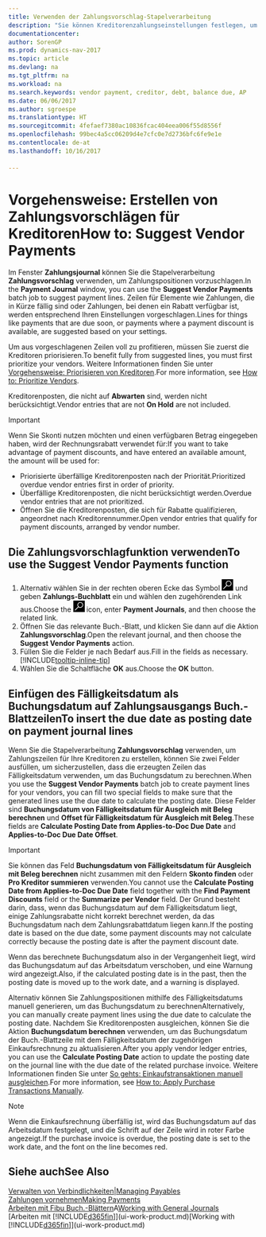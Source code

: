 ```yaml
---
title: Verwenden der Zahlungsvorschlag-Stapelverarbeitung
description: "Sie können Kreditorenzahlungseinstellungen festlegen, um Vorschläge zu erhalten oder damit für Zahlungen, die in Kürze fällig sind, oder denen ein Rabatt verfügbar ist."
documentationcenter: 
author: SorenGP
ms.prod: dynamics-nav-2017
ms.topic: article
ms.devlang: na
ms.tgt_pltfrm: na
ms.workload: na
ms.search.keywords: vendor payment, creditor, debt, balance due, AP
ms.date: 06/06/2017
ms.author: sgroespe
ms.translationtype: HT
ms.sourcegitcommit: 4fefaef7380ac10836fcac404eea006f55d8556f
ms.openlocfilehash: 99bec4a5cc06209d4e7cfc0e7d2736bfc6fe9e1e
ms.contentlocale: de-at
ms.lasthandoff: 10/16/2017

---
```

# <a name="how-to-suggest-vendor-payments"></a><span data-ttu-id="8319d-103">Vorgehensweise: Erstellen von Zahlungsvorschlägen für Kreditoren</span><span class="sxs-lookup"><span data-stu-id="8319d-103">How to: Suggest Vendor Payments</span></span>
<span data-ttu-id="8319d-104">Im Fenster **Zahlungsjournal** können Sie die Stapelverarbeitung **Zahlungsvorschlag** verwenden, um Zahlungspositionen vorzuschlagen.</span><span class="sxs-lookup"><span data-stu-id="8319d-104">In the **Payment Journal** window, you can use the **Suggest Vendor Payments** batch job to suggest payment lines.</span></span> <span data-ttu-id="8319d-105">Zeilen für Elemente wie Zahlungen, die in Kürze fällig sind oder Zahlungen, bei denen ein Rabatt verfügbar ist, werden entsprechend Ihren Einstellungen vorgeschlagen.</span><span class="sxs-lookup"><span data-stu-id="8319d-105">Lines for things like payments that are due soon, or payments where a payment discount is available, are suggested based on your settings.</span></span>

<span data-ttu-id="8319d-106">Um aus vorgeschlagenen Zeilen voll zu profitieren, müssen Sie zuerst die Kreditoren priorisieren.</span><span class="sxs-lookup"><span data-stu-id="8319d-106">To benefit fully from suggested lines, you must first prioritize your vendors.</span></span> <span data-ttu-id="8319d-107">Weitere Informationen finden Sie unter [Vorgehensweise: Priorisieren von Kreditoren](purchasing-how-prioritize-vendors.md).</span><span class="sxs-lookup"><span data-stu-id="8319d-107">For more information, see [How to: Prioritize Vendors](purchasing-how-prioritize-vendors.md).</span></span>  

<span data-ttu-id="8319d-108">Kreditorenposten, die nicht auf  **Abwarten** sind, werden nicht berücksichtigt.</span><span class="sxs-lookup"><span data-stu-id="8319d-108">Vendor entries that are not **On Hold** are not included.</span></span>  

> [!IMPORTANT]  
>   <span data-ttu-id="8319d-109">Wenn Sie Skonti nutzen möchten und einen verfügbaren Betrag eingegeben haben, wird der Rechnungsrabatt verwendet für:</span><span class="sxs-lookup"><span data-stu-id="8319d-109">If you want to take advantage of payment discounts, and have entered an available amount, the amount will be used for:</span></span>  

* <span data-ttu-id="8319d-110">Priorisierte überfällige Kreditorenposten nach der Priorität.</span><span class="sxs-lookup"><span data-stu-id="8319d-110">Prioritized overdue vendor entries first in order of priority.</span></span>  
* <span data-ttu-id="8319d-111">Überfällige Kreditorenposten, die nicht berücksichtigt werden.</span><span class="sxs-lookup"><span data-stu-id="8319d-111">Overdue vendor entries that are not prioritized.</span></span>  
* <span data-ttu-id="8319d-112">Öffnen Sie die Kreditorenposten, die sich für Rabatte qualifizieren, angeordnet nach Kreditorennummer.</span><span class="sxs-lookup"><span data-stu-id="8319d-112">Open vendor entries that qualify for payment discounts, arranged by vendor number.</span></span>  

## <a name="to-use-the-suggest-vendor-payments-function"></a><span data-ttu-id="8319d-113">Die Zahlungsvorschlagfunktion verwenden</span><span class="sxs-lookup"><span data-stu-id="8319d-113">To use the Suggest Vendor Payments function</span></span>
1. <span data-ttu-id="8319d-114">Alternativ wählen Sie in der rechten oberen Ecke das Symbol ![Nach Seite oder Bericht suchen](media/ui-search/search_small.png "Nach Seite oder Bericht suchen") und geben **Zahlungs-Buchblatt** ein und wählen den zugehörenden Link aus.</span><span class="sxs-lookup"><span data-stu-id="8319d-114">Choose the ![Search for Page or Report](media/ui-search/search_small.png "Search for Page or Report icon") icon, enter **Payment Journals**, and then choose the related link.</span></span>  
2. <span data-ttu-id="8319d-115">Öffnen Sie das relevante Buch.-Blatt, und klicken Sie dann auf die Aktion **Zahlungsvorschlag**.</span><span class="sxs-lookup"><span data-stu-id="8319d-115">Open the relevant journal, and then choose the **Suggest Vendor Payments** action.</span></span>  
3. <span data-ttu-id="8319d-116">Füllen Sie die Felder je nach Bedarf aus.</span><span class="sxs-lookup"><span data-stu-id="8319d-116">Fill in the fields as necessary.</span></span> [!INCLUDE[tooltip-inline-tip](includes/tooltip-inline-tip_md.md)]  
4. <span data-ttu-id="8319d-117">Wählen Sie die Schaltfläche **OK** aus.</span><span class="sxs-lookup"><span data-stu-id="8319d-117">Choose the **OK** button.</span></span>  

## <a name="to-insert-the-due-date-as-posting-date-on-payment-journal-lines"></a><span data-ttu-id="8319d-118">Einfügen des Fälligkeitsdatum als Buchungsdatum auf Zahlungsausgangs Buch.-Blattzeilen</span><span class="sxs-lookup"><span data-stu-id="8319d-118">To insert the due date as posting date on payment journal lines</span></span>
<span data-ttu-id="8319d-119">Wenn Sie die Stapelverarbeitung **Zahlungsvorschlag** verwenden, um Zahlungszeilen für Ihre Kreditoren zu erstellen, können Sie zwei Felder ausfüllen, um sicherzustellen, dass die erzeugten Zeilen das Fälligkeitsdatum verwenden, um das Buchungsdatum zu berechnen.</span><span class="sxs-lookup"><span data-stu-id="8319d-119">When you use the **Suggest Vendor Payments** batch job to create payment lines for your vendors, you can fill two special fields to make sure that the generated lines use the due date to calculate the posting date.</span></span> <span data-ttu-id="8319d-120">Diese Felder sind **Buchungsdatum von Fälligkeitsdatum für Ausgleich mit Beleg berechnen** und **Offset für Fälligkeitsdatum für Ausgleich mit Beleg**.</span><span class="sxs-lookup"><span data-stu-id="8319d-120">These fields are **Calculate Posting Date from Applies-to-Doc Due Date** and **Applies-to-Doc Due Date Offset**.</span></span>  

> [!IMPORTANT]  
>   <span data-ttu-id="8319d-121">Sie können das Feld **Buchungsdatum von Fälligkeitsdatum für Ausgleich mit Beleg berechnen** nicht zusammen mit den Feldern **Skonto finden** oder **Pro Kreditor summieren** verwenden.</span><span class="sxs-lookup"><span data-stu-id="8319d-121">You cannot use the **Calculate Posting Date from Applies-to-Doc Due Date** field together with the **Find Payment Discounts** field or the **Summarize per Vendor** field.</span></span> <span data-ttu-id="8319d-122">Der Grund besteht darin, dass, wenn das Buchungsdatum auf dem Fälligkeitsdatum liegt, einige Zahlungsrabatte nicht korrekt berechnet werden, da das Buchungsdatum nach dem Zahlungsrabattdatum liegen kann.</span><span class="sxs-lookup"><span data-stu-id="8319d-122">If the posting date is based on the due date, some payment discounts may not calculate correctly because the posting date is after the payment discount date.</span></span>  

<span data-ttu-id="8319d-123">Wenn das berechnete Buchungsdatum also in der Vergangenheit liegt, wird das Buchungsdatum auf das Arbeitsdatum verschoben, und eine Warnung wird angezeigt.</span><span class="sxs-lookup"><span data-stu-id="8319d-123">Also, if the calculated posting date is in the past, then the posting date is moved up to the work date, and a warning is displayed.</span></span>  

<span data-ttu-id="8319d-124">Alternativ können Sie Zahlungspositionen mithilfe des Fälligkeitsdatums manuell generieren, um das Buchungsdatum zu berechnen</span><span class="sxs-lookup"><span data-stu-id="8319d-124">Alternatively, you can manually create payment lines using the due date to calculate the posting date.</span></span> <span data-ttu-id="8319d-125">Nachdem Sie Kreditorenposten ausgleichen, können Sie die Aktion **Buchungsdatum berechnen**  verwenden, um das Buchungsdatum der Buch.-Blattzeile mit dem Fälligkeitsdatum der zugehörigen Einkaufsrechnung zu aktualisieren.</span><span class="sxs-lookup"><span data-stu-id="8319d-125">After you apply vendor ledger entries, you can use the **Calculate Posting Date** action to update the posting date on the journal line with the due date of the related purchase invoice.</span></span> <span data-ttu-id="8319d-126">Weitere Informationen finden Sie unter [So gehts: Einkaufstransaktionen manuell ausgleichen](payables-how-apply-purchase-transactions-manually.md).</span><span class="sxs-lookup"><span data-stu-id="8319d-126">For more information, see [How to: Apply Purchase Transactions Manually](payables-how-apply-purchase-transactions-manually.md).</span></span>  

> [!NOTE]  
>   <span data-ttu-id="8319d-127">Wenn die Einkaufsrechnung überfällig ist, wird das Buchungsdatum auf das Arbeitsdatum festgelegt, und die Schrift auf der Zeile wird in roter Farbe angezeigt.</span><span class="sxs-lookup"><span data-stu-id="8319d-127">If the purchase invoice is overdue, the posting date is set to the work date, and the font on the line becomes red.</span></span>  

## <a name="see-also"></a><span data-ttu-id="8319d-128">Siehe auch</span><span class="sxs-lookup"><span data-stu-id="8319d-128">See Also</span></span>
[<span data-ttu-id="8319d-129">Verwalten von Verbindlichkeiten|</span><span class="sxs-lookup"><span data-stu-id="8319d-129">Managing Payables</span></span>](payables-manage-payables.md)  
[<span data-ttu-id="8319d-130">Zahlungen vornehmen</span><span class="sxs-lookup"><span data-stu-id="8319d-130">Making Payments</span></span>](payables-make-payments.md)  
<span data-ttu-id="8319d-131">[Arbeiten mit Fibu Buch.-Blättern](ui-work-general-journals.md)A</span><span class="sxs-lookup"><span data-stu-id="8319d-131">[Working with General Journals](ui-work-general-journals.md)</span></span>  
<span data-ttu-id="8319d-132">[Arbeiten mit [!INCLUDE[d365fin](includes/d365fin_md.md)]](ui-work-product.md)</span><span class="sxs-lookup"><span data-stu-id="8319d-132">[Working with [!INCLUDE[d365fin](includes/d365fin_md.md)]](ui-work-product.md)</span></span>  

